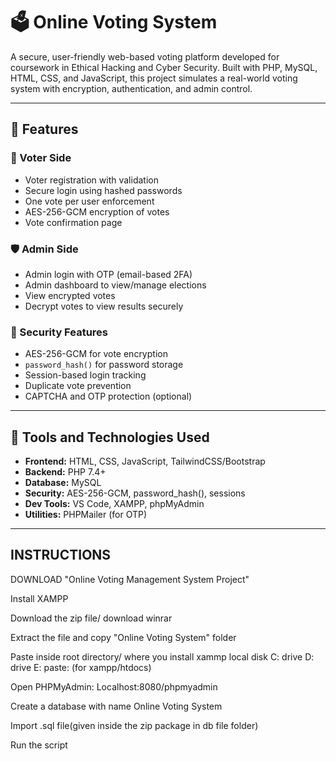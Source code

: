 # 🗳️ Online Voting System

A secure, user-friendly web-based voting platform developed for coursework in Ethical Hacking and Cyber Security. Built with PHP, MySQL, HTML, CSS, and JavaScript, this project simulates a real-world voting system with encryption, authentication, and admin control.

---

## 📌 Features

### 👥 Voter Side
- Voter registration with validation
- Secure login using hashed passwords
- One vote per user enforcement
- AES-256-GCM encryption of votes
- Vote confirmation page

### 🛡️ Admin Side
- Admin login with OTP (email-based 2FA)
- Admin dashboard to view/manage elections
- View encrypted votes
- Decrypt votes to view results securely

### 🔐 Security Features
- AES-256-GCM for vote encryption
- `password_hash()` for password storage
- Session-based login tracking
- Duplicate vote prevention
- CAPTCHA and OTP protection (optional)

---

## 🧰 Tools and Technologies Used

- **Frontend:** HTML, CSS, JavaScript, TailwindCSS/Bootstrap
- **Backend:** PHP 7.4+
- **Database:** MySQL
- **Security:** AES-256-GCM, password_hash(), sessions
- **Dev Tools:** VS Code, XAMPP, phpMyAdmin
- **Utilities:** PHPMailer (for OTP)

---
## INSTRUCTIONS

DOWNLOAD "Online Voting Management System Project"

Install XAMPP

Download the zip file/ download winrar

Extract the file and copy "Online Voting System" folder

Paste inside root directory/ where you install xammp local disk C: drive D: drive E: paste: (for xampp/htdocs)

Open PHPMyAdmin: Localhost:8080/phpmyadmin

Create a database with name Online Voting System

Import .sql file(given inside the zip package in db file folder)

Run the script

